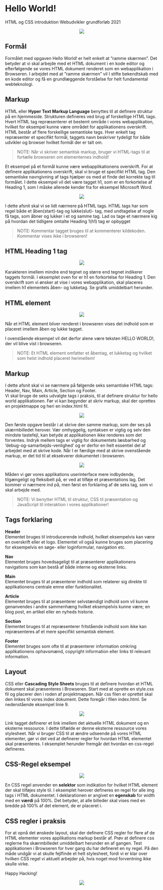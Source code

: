 # Hello World!
HTML og CSS introduktion Webudvikler grundforløb 2021
<p align="center">
  <img src="https://github.com/rts-cmk-opgaver/HelloWorld/blob/main/Media/0_4ty0Adbdg4dsVBo3.png" /><br>
</p>

## Formål
Formålet med opgaven Hello World! er helt enkelt at ”ramme skærmen”. Det betyder at vi skal arbejde med et HTML dokument i en kode editor og efterfølgende se vores HTML dokument renderet som en webapplikation i Browseren. I arbejdet med at ”ramme skærmen” vil I stifte bekendtskab med en kode editor og få en grundlæggende forståelse for helt fundamental webteknologi.  


## Markup
HTML eller **Hyper Text Markup Language** benyttes til at definere struktur på en hjemmeside. Strukturen defineres ved brug af forskellige HTML tags. Hvert HTML tag repræsenterer et bestemt område i vores webapplikation, hvilket for eksempel kunne være området for applikationens overskrift. HTML består af flere forskellige semantiske tags. Hver enkelt tag repræsenter et specifikt formål, taggets navn beskriver tydeligt for både udvikler og browser hvilket formål der er talt om.

> NOTE: Når vi skriver semantisk markup, bruger vi HTML-tags til at fortælle browseren om elementernes indhold!

Et eksempel på et formål kunne være webapplikationens overskrift. For at definere applikationens overskrift, skal vi bruge et specifikt HTML tag. Den semantiske navngivning af tags hjælper os med at finde det korrekte tag til formålet. I dette eksempel vil det være tagget h1, som er en forkortelse af Heading 1, som I måske allerede kender fra for eksempel Microsoft Word.  

<p align="center">
  <img src="https://github.com/rts-cmk-opgaver/HelloWorld/blob/main/Media/HTMLTags.jpg" /><br>
</p>

I dette afsnit skal vi se lidt nærmere på HTML tags. HTML tags har som regel både et åben(start)-tag og lukke(slut)- tag, med undtagelse af nogle få tags, som åbner og lukker i et og samme tag. Lad os tage et nærmere kig på hvordan det tidligere omtalte Heading 1(h1) tag er opbygget

> NOTE: <!-- … --> Kommentar tagget bruges til at kommenterer kildekoden. Kommentar vises ikke i browseren!

## HTML Heading 1 tag

<p align="center">
  <img src="https://github.com/rts-cmk-opgaver/HelloWorld/blob/main/Media/Heading.jpg" /><br>
</p>

Karakteren imellem mindre end tegnet og større end tegnet indikerer taggets formål. I eksemplet oven for er h1 en forkortelse for Heading 1. Den overskrift som vi ønsker at vise i vores webapplikation, skal placeres imellem h1 elementets åben- og lukketag. Se grafik umiddelbart herunder.

## HTML element

<p align="center">
  <img src="https://github.com/rts-cmk-opgaver/HelloWorld/blob/main/Media/HTMLElement.jpg" /><br>
</p>

Når et HTML element bliver renderet i browseren vises det indhold som er placeret imellem åben og lukke tagget.

I ovenstående eksempel vil det derfor alene være teksten HELLO WORLD!, der vil blive vist i browseren.

> NOTE: Et HTML element omfatter et åbentag, et lukketag og hvilket som helst indhold placeret herimellem!

## Markup

I dette afsnit skal vi se nærmere på følgende seks semantiske HTML tags: Header, Nav, Main, Article, Section og Footer.  
Vi skal bruge de seks udvalgte tags i praksis, til at definere struktur for hello world applikationen. Før vi kan begynder at skriv markup, skal der oprettes en projektmappe og heri en index.html fil.

<p align="center">
  <img src="https://github.com/rts-cmk-opgaver/HelloWorld/blob/main/Media/VSCode.jpg" /><br>
</p>

Den første opgave består i at skrive den samme markup, som der
ses på skærmbilledet herover. Vær omhyggelig, syntaksen er vigtig og selv den mindste tastefejl, kan betyde at applikationen ikke
renderes som det forventes. Indryk mellem tags er vigtig for dokumentets læsbarhed og ’debug-og-samarbejds-venlighed’ og er derfor en helt essentiel del af arbejdet med at skrive kode. Når I er færdige med at skrive ovenstående markup, er det tid til at eksekverer dokumentet i browseren.

<p align="center">
  <img src="https://github.com/rts-cmk-opgaver/HelloWorld/blob/main/Media/WhatWeWant.jpg" /><br>
</p>

Måden vi gør vores applikations userinterface mere indbydende, tilgængeligt og fleksibelt på, er ved at tilføje et præsentations lag. Det kommer vi nærmere ind på, men først en forklaring af de seks tag, som vi skal arbejde med.

> NOTE: Vi benytter HTML til struktur, CSS til præsentation og JavaScript til interaktion i vores applikationer!

## Tags forklaring

**Header**   
Elementet bruges til introducerende indhold, hvilket eksempelvis kan være en overskrift eller et logo. Elementet vil også kunne bruges som placering for eksempelvis en søge- eller loginformular, navigation etc.

**Nav**   
Elementet bruges hovedsageligt til at præsenterer applikationens navigations som kan bestå af både interne og eksterne links.

**Main**   
Elementet bruges til at præsenterer indhold som relaterer sig direkte til applikationens centrale emne eller funktionalitet.

**Article**   
Elementet bruges til at præsenterer selvstændigt indhold som vil kunne genanvendes i andre sammenhæng hvilket eksempelvis kunne være; en blog post, en artikel eller en nyheds historie.

**Section**   
Elementet bruges til at repræsenterer fritstående indhold som ikke kan repræsenteres af et mere specifikt semantisk element.

**Footer**   
Elementet bruges som ofte til at præsenterer information omkring applikationens ophavsmænd, copyright information eller links til relevant information.

## Layout

CSS eller **Cascading Style Sheets** bruges til at definere hvordan et HTML dokument skal præsenteres i Browseren. Start med at oprette en style.css fil og placerer den i roden af projektmappen. Når css filen er oprettet skal den linkes til vores index dokument. Dette foregår i filen index.html. Se nedenstående eksempel linie 9.

<p align="center">
  <img src="https://github.com/rts-cmk-opgaver/HelloWorld/blob/main/Media/Index.jpg" /><br>
</p>

Link tagget definerer et link imellem det aktuelle HTML dokument og en eksterne ressource. I dette tilfælde er denne eksterne ressource vores stylesheet. Når vi bruger CSS til at ændre udseende på vores HTML elementer, gør vi det ved at definerer regler for hvordan HTML elementet skal præsenteres. I eksemplet herunder fremgår det hvordan en css-regel defineres.

## CSS-Regel eksempel

<p align="center">
  <img src="https://github.com/rts-cmk-opgaver/HelloWorld/blob/main/Media/Css-regel.jpg" /><br>
</p>

En CSS regel anvender en **selektor** som indikation for hvilket HTML element der skal tilføjes style til. I eksemplet herover defineres en regel for alle img tags i HTML dokumentet. I deklarationen er angivet en **egenskab** for width med en **værdi** på 100%. Det betyder, at alle billeder skal vises med en bredde på 100% af det element, de er placeret i.

## CSS regler i praksis

For at opnå det ønskede layout, skal der definere CSS regler for flere af de HTML elementer vores applikations markup består af. Prøv at definere css reglerne fra skærmbilledet umiddelbart herunder en af gangen. Test applikationen i Browseren for hver gang du har defineret en ny regel. På den måde undgår vi at skulle fejlfinde et helt stylesheet, fordi vi er klar over hvilken CSS regel vi aktuelt arbejder på, hvis noget mod forventning ikke skulle virke.  

Happy Hacking!

<p align="center">
  <img src="https://github.com/rts-cmk-opgaver/HelloWorld/blob/main/Media/Stylesheet.jpg" /><br>
</p>


